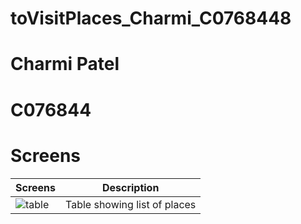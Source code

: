 # toVisitPlaces_Charmi_C0768448
# Charmi Patel

# C076844
# Screens

Screens | Description
--- | ---
<img src="https://s7.gifyu.com/images/tableeaa857dffa6dda37.png" alt="table" border="0"> |  Table showing list of places  
